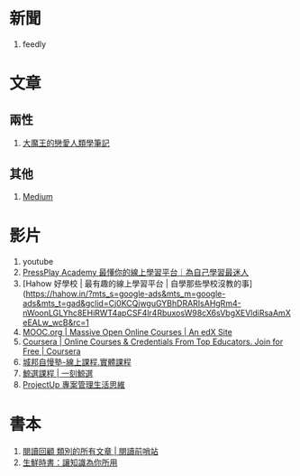 # 新聞
1. feedly

# 文章
## 兩性
1. [大魔王的戀愛人類學筆記](http://akuzyo.blogspot.com/)

## 其他
1. [Medium](https://medium.com/me/lists)

# 影片
1. youtube 
2. [PressPlay Academy 最懂你的線上學習平台｜為自己學習最迷人](https://www.pressplay.cc/)
3. [Hahow 好學校 | 最有趣的線上學習平台 | 自學那些學校沒教的事](https://hahow.in/?mts_s=google-ads&mts_m=google-ads&mts_t=gad&gclid=Cj0KCQjwguGYBhDRARIsAHgRm4-nWoonLGLYhc8EHiRWT4apCSF4lr4RbuxosW98cX6sVbgXEVldiRsaAmXeEALw_wcB&rc=1
4. [MOOC.org | Massive Open Online Courses | An edX Site](https://www.mooc.org/)
5. [Coursera | Online Courses & Credentials From Top Educators. Join for Free | Coursera](https://www.coursera.org/learn/learning-how-to-learn/home/week/1)
6. [城邦自慢塾-線上課程.實體課程](https://www.cite.tw/)
7. [鯨選課程 | 一刻鯨選](https://jinfm.net/channel/list/?page=26)
8. [ProjectUp 專案管理生活思維](https://www.projectup.net/)

# 書本
1. [閱讀回顧 類別的所有文章 | 閱讀前哨站](https://readingoutpost.com/tag/reading-review/)
2. [生鮮時書：讓知識為你所用](https://newsveg.tw/)